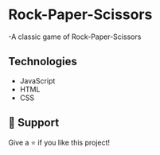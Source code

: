 <h1 align="left">Rock-Paper-Scissors</h1>

<p align="left">-A classic game of Rock-Paper-Scissors
</p>

## Technologies 

- JavaScript
- HTML
- CSS

## 🤝 Support

Give a ⭐️ if you like this project!
